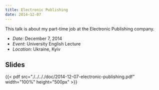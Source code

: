 ```yaml
---
title: Electronic Publishing
date: 2014-12-07
---
```


This talk is about my part-time job at the Electronic Publishing company.

* _Date_: December 7, 2014
* _Event_: University English Lecture
* _Location_: Ukraine, Kyiv

## Slides

<!-- Presentation saved on Drive oleksandr.red [at] gmail.com -->
{{< pdf src="./../.././doc/2014-12-07-electronic-publishing.pdf" width="100%" height="500px"  >}}
